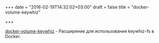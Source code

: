 +++
date = "2016-02-19T14:32:02+03:00"
draft = false
title = "docker-volume-keywhiz"

+++

<p><a href="https://github.com/calavera/docker-volume-keywhiz">docker-volume-keywhiz</a>&nbsp;- Расширение для использования keywhiz-fs в Docker.</p>


